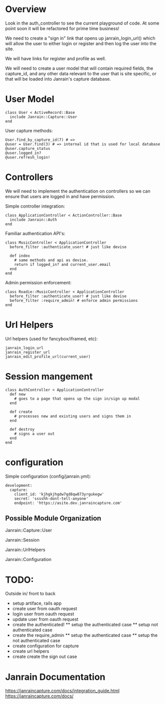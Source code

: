 # Overview

Look in the auth_controller to see the current playground of code. At some point
soon it will be refactored for prime time business!

We need to create a "sign in" link that opens up janrain_login_url() which will allow the
user to either login or register and then log the user into the site.

We will have links for register and profile as well.

We will need to create a user model that will contain required fields, the
capture_id, and any other data relevant to the user that is site specific, or
that will be loaded into Janrain's capture database.

# User Model

    class User < ActiveRecord::Base
      include Janrain::Capture::User
    end

User capture methods:

    User.find_by_capture_id(7) # => 
    @user = User.find(3) # => internal id that is used for local database
    @user.capture_status
    @user.logged_in?
    @user.refresh_login!

# Controllers

We will need to implement the authentication on controllers so we can ensure that
users are logged in and have permission. 

Simple controller integration:

    class ApplicationController < ActionController::Base
      include Janrain::Auth
    end

Familiar authentication API's:

    class MusicController < ApplicationController
      before_filter :authenticate_user! # just like devise

      def index
        # same methods and api as devise.
        return if logged_in? and current_user.email
      end
    end

Admin permission enforcement:

    class Roadie::MusicController < ApplicationController
      before_filter :authenticate_user! # just like devise
      before_filter :require_admin! # enforce admin permissions
    end

# Url Helpers

Url helpers (used for fancybox/iframed, etc):

    janrain_login_url
    janrain_register_url
    janrain_edit_profile_url(current_user)

# Session mangement

    class AuthController < ApplicationController
      def new
        # goes to a page that opens up the sign in/sign up modal
      end

      def create
        # processes new and existing users and signs them in
      end

      def destroy
        # signs a user out
      end
    end

# configuration 

Simple configuration (config/janrain.yml):

    development:
      capture:
        client_id: 'kjhgkjhgdw7qd8qw873yrgukegw'
        secret: 'sssshh-dont-tell-anyone'
        endpoint: 'https://asite.dev.janraincapture.com'

## Possible Module Organization

Janrain::Capture::User

Janrain::Session

Janrain::UrlHelpers

Janrain::Configuration

# TODO: 

Outside in/ front to back

  * setup artiface, rails app
  * create user from oauth request
  * login user from oauth request
  * update user from oauth request
  * create the authenticated!
    ** setup the authenticated case
    ** setup not authenticated case
  * create the require_admin
    ** setup the authenticated case
    ** setup the not authenticated case
  * create configuration for capture
  * create url helpers
  * create create the sign out case

# Janrain Documentation

https://janraincapture.com/docs/integration_guide.html
https://janraincapture.com/docs/

